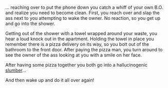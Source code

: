 ... reaching over to put the phone down you catch a whiff of your own B.O. and realize
you need to become clean. First, you reach over and slap the ass next to you attempting
to wake the owner. No reaction, so you get up and go into the shower.

Getting out of the shower with a towel wrapped around your waste, you hear a loud knock
out in the apartment. Holding the towel in place you remember there is a pizza delivery
on its way, so you bolt out of the bathroom to the front door. After paying the pizza
man, you turn around to see the owner of the ass looking at you with a smile on her face.

After having some pizza together you both go into a hallucinogenic [slumber](../marshmallow.md)...

And then wake up and do it all over again!
